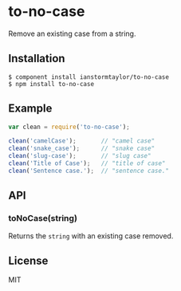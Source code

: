 # to-no-case

  Remove an existing case from a string.

## Installation

    $ component install ianstormtaylor/to-no-case
    $ npm install to-no-case

## Example

```js
var clean = require('to-no-case');

clean('camelCase');       // "camel case"
clean('snake_case');      // "snake case"
clean('slug-case');       // "slug case"
clean('Title of Case');   // "title of case"
clean('Sentence case.');  // "sentence case."
```

## API

### toNoCase(string)
  
  Returns the `string` with an existing case removed.

## License

  MIT
